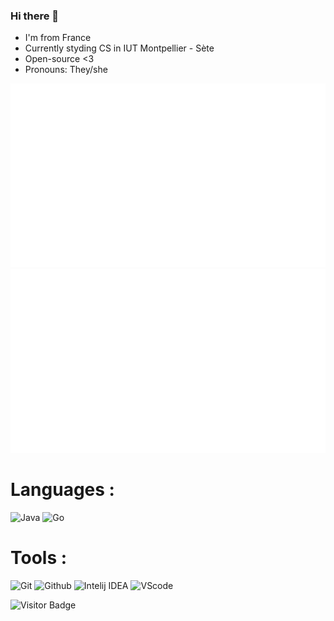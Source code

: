 ### Hi there 👋

- I'm from France
- Currently styding CS in IUT Montpellier - Sète
- Open-source <3
- Pronouns: They/she

![](https://github.com/SRAZKVT/github-stats/blob/master/generated/overview.svg)
![](https://github.com/SRAZKVT/github-stats/blob/master/generated/languages.svg)

# Languages :
![Java](https://img.shields.io/badge/Java-d65d0e?style=for-the-badge&logo=java&logoColor=white)
![Go](https://img.shields.io/badge/Go-00ADD8?style=for-the-badge&logo=go&logoColor=white)

# Tools :
![Git](https://img.shields.io/badge/Git-orange?style=for-the-badge&logo=Git&logoColor=white)
![Github](https://img.shields.io/badge/Github-gray?style=for-the-badge&logo=Github&logoColor=white)
![Intelij IDEA](https://img.shields.io/badge/Intelij-ff0066?style=for-the-badge&logo=IntelliJ-IDEA&logoColor=white)
![VScode](https://img.shields.io/badge/VScode-0084e0?style=for-the-badge&logo=visualstudiocode&logoColor=white)

![Visitor Badge](https://visitor-badge.laobi.icu/badge?page_id=Viktor40.Viktor40)
